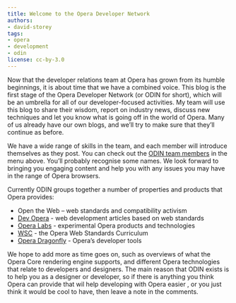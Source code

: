 ```yaml
---
title: Welcome to the Opera Developer Network
authors:
- david-storey
tags:
- opera
- development
- odin
license: cc-by-3.0
---
```


<p>Now that the developer relations team at Opera has grown from its humble beginnings, it is about time that we have a combined voice.  This blog is the first stage of the Opera Developer Network (or ODIN for short), which will be an umbrella for all of our developer-focused activities.  My team will use this blog to share their wisdom, report on industry news, discuss new techniques and let you know what is going off in the world of Opera. Many of us already have our own blogs, and we’ll try to make sure that they’ll continue as before. </p>

<p>We have a wide range of skills in the team, and each member will introduce themselves as they post.  You can check out the <a href="http://my.opera.com/ODIN/members/">ODIN team members</a> in the menu above.  You’ll probably recognise some names.  We look forward to bringing you engaging content and help you with any issues you may have in the range of Opera browsers.</p>

<p>Currently ODIN groups together a number of properties and products that Opera provides:</p>

<ul>
    <li>Open the Web – web standards and compatibility activism</li>
    <li><a href="http://dev.opera.com/">Dev Opera</a> - web development articles based on web standards</li>
    <li><a href="http://labs.opera.com/">Opera Labs</a> - experimental Opera products and technologies</li>
    <li><a href="http://www.opera.com/wsc/">WSC</a> - the Opera Web Standards Curriculum</li>
    <li><a href="http://www.opera.com/products/dragonfly/">Opera Dragonfly</a> - Opera’s developer tools</li>
</ul>

<p>We hope to add more as time goes on, such as overviews of what the Opera Core rendering engine supports, and different Opera technologies that relate to developers and designers.  The main reason that ODIN exists is to help you as a designer or developer, so if there is anything you think Opera can provide that wil help developing with Opera easier , or you just think it would be cool to have, then leave a note in the comments.</p>
